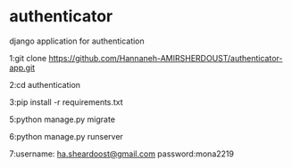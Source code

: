 # authenticator

django application for authentication

1:git clone https://github.com/Hannaneh-AMIRSHERDOUST/authenticator-app.git

2:cd authentication

3:pip install -r requirements.txt

5:python manage.py migrate

6:python manage.py runserver

7:username: ha.sheardoost@gmail.com
  password:mona2219
